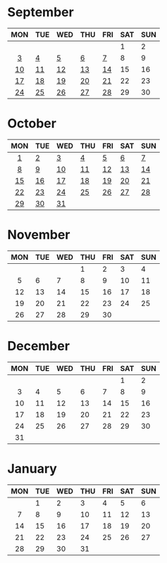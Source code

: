 
# September

|MON|TUE|WED|THU|FRI|SAT|SUN|
|:-:|---|---|---|---|---|---|
||||||1|2|
|[3](/2018-september/3.md)|[4](/2018-september/4.md)|[5](/2018-september/5.md)|[6](/2018-september/6.md)|[7](/2018-september/7.md)|8|9|
|[10](/2018-september/10.md)|[11](/2018-september/11.md)|[12](/2018-september/12.md)|[13](/2018-september/13.md)|[14](/2018-september/14.md)|15|16|
|[17](/2018-september/17.md)|[18](/2018-september/18.md)|[19](/2018-september/19.md)|[20](/2018-september/20.md)|[21](/2018-september/21.md)|22|23|
|[24](/2018-september/24.md)|[25](/2018-september/25.md)|[26](/2018-september/26.md)|[27](/2018-september/27.md)|[28](/2018-september/28.md)|29|30|  

# October

|MON|TUE|WED|THU|FRI|SAT|SUN|
|:-:|---|---|---|---|---|---|
|[1](/2018-october/1.md)|[2](/2018-october/2.md)|[3](/2018-october/3.md)|[4](/2018-october/4.md)|[5](/2018-october/5.md)|[6](/2018-october/6.md)|[7](/2018-october/7.md)|
|[8](/2018-october/8.md)|[9](/2018-october/9.md)|[10](/2018-october/10.md)|[11](/2018-october/11.md)|[12](/2018-october/12.md)|[13](/2018-october/13.md)|[14](/2018-october/14.md)|
|[15](/2018-october/15.md)|[16](/2018-october/16.md)|[17](/2018-october/17.md)|[18](/2018-october/18.md)|[19](/2018-october/19.md)|[20](/2018-october/20.md)|[21](/2018-october/21.md)|
|[22](/2018-october/22.md)|[23](/2018-october/23.md)|[24](/2018-october/24.md)|[25](/2018-october/25.md)|[26](/2018-october/26.md)|[27](/2018-october/27.md)|[28](/2018-october/28.md)|
|[29](/2018-october/29.md)|[30](/2018-october/30.md)|[31](/2018-october/31.md)|||||  

# November

|MON|TUE|WED|THU|FRI|SAT|SUN|
|:-:|---|---|---|---|---|---|
||||1|2|3|4|
|5|6|7|8|9|10|11|
|12|13|14|15|16|17|18|
|19|20|21|22|23|24|25|
|26|27|28|29|30|||  

# December

|MON|TUE|WED|THU|FRI|SAT|SUN|
|:-:|---|---|---|---|---|---|
||||||1|2|
|3|4|5|6|7|8|9|
|10|11|12|13|14|15|16|
|17|18|19|20|21|22|23|
|24|25|26|27|28|29|30|
|31|||||||

# January

|MON|TUE|WED|THU|FRI|SAT|SUN|
|:-:|---|---|---|---|---|---|
||1|2|3|4|5|6|
|7|8|9|10|11|12|13|
|14|15|16|17|18|19|20|
|21|22|23|24|25|26|27|
|28|29|30|31|||||